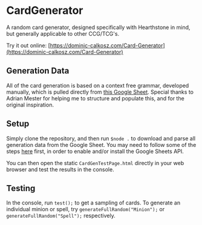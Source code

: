 # CardGenerator
A random card generator, designed specifically with Hearthstone in mind, but generally applicable to other CCG/TCG's.

Try it out online: [https://dominic-calkosz.com/Card-Generator](https://dominic-calkosz.com/Card-Generator)

## Generation Data
All of the card generation is based on a context free grammar, developed manually, which is pulled directly from [this Google Sheet](https://docs.google.com/spreadsheets/d/1h9wySUc0MGK2p3h5Eds8_8TSfLMenvqYym5zeSot7Bs/edit?usp=sharing). Special thanks to Adrian Mester for helping me to structure and populate this, and for the original inspiration.

## Setup
Simply clone the repository, and then run ``$node .`` to download and parse all generation data from the Google Sheet. You may need to follow some of the steps [here](https://developers.google.com/sheets/api/quickstart/nodejs) first, in order to enable and/or install the Google Sheets API.

You can then open the static ``CardGenTestPage.html`` directly in your web browser and test the results in the console.

## Testing
In the console, run ``test();`` to get a sampling of cards. To generate an individual minion or spell, try ``generateFullRandom("Minion");`` or ``generateFullRandom("Spell");`` respectively.
